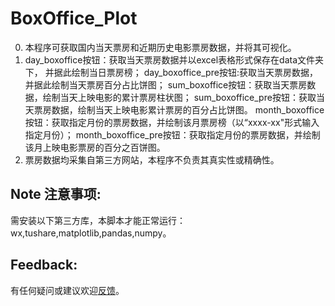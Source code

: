 # **BoxOffice_Plot**

0. 本程序可获取国内当天票房和近期历史电影票房数据，并将其可视化。
1. day_boxoffice按钮：获取当天票房数据并以excel表格形式保存在data文件夹下，
   并据此绘制当日票房榜；
   day_boxoffice_pre按钮:获取当天票房数据，并据此绘制当天票房百分占比饼图；
   sum_boxoffice按钮：获取当天票房数据，绘制当天上映电影的累计票房柱状图；
   sum_boxoffice_pre按钮：获取当天票房数据，绘制当天上映电影累计票房的百分占比饼图。
   month_boxoffice按钮：获取指定月份的票房数据，并绘制该月票房榜（以“xxxx-xx"形式输入指定月份）；
   month_boxoffice_pre按钮：获取指定月份的票房数据，并绘制该月上映电影票房的百分之百饼图。
2. 票房数据均采集自第三方网站，本程序不负责其真实性或精确性。

## Note 注意事项:
需安装以下第三方库，本脚本才能正常运行：
wx,tushare,matplotlib,pandas,numpy。

## Feedback:
有任何疑问或建议欢迎[反馈](https://github.com/WellenWoo/BoxOffice_Plot.git)。



